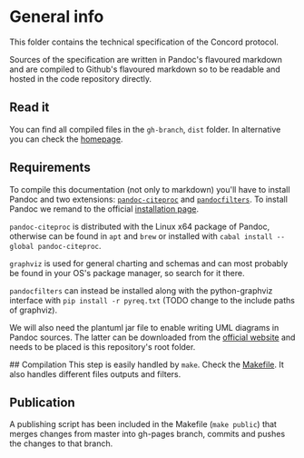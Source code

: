 # General info
This folder contains the technical specification of the Concord protocol.

Sources of the specification are written in Pandoc's flavoured markdown and are
compiled to Github's flavoured markdown so to be readable and hosted in the code
repository directly.

## Read it
You can find all compiled files in the `gh-branch`, `dist` folder.
In alternative you can check the [homepage](https://coompany.github.io/concord-specs/).

## Requirements
To compile this documentation (not only to markdown) you'll have to install Pandoc
and two extensions: [`pandoc-citeproc`](https://github.com/jgm/pandoc-citeproc)
and [`pandocfilters`](https://github.com/jgm/pandocfilters). To install Pandoc
we remand to the official [installation page](http://pandoc.org/installing.html).

`pandoc-citeproc` is distributed with the Linux x64 package of Pandoc, otherwise
can be found in `apt` and `brew` or installed with `cabal install --global pandoc-citeproc`.

`graphviz` is used for general charting and schemas and can most probably be
found in your OS's package manager, so search for it there.

`pandocfilters` can instead be installed along with the python-graphviz interface
with `pip install -r pyreq.txt` (TODO change to the include paths of graphviz).

We will also need the plantuml jar file to enable writing UML diagrams in Pandoc
sources. The latter can be downloaded from the [official website](http://plantuml.com/download.html)
and needs to be placed is this repository's root folder.

## Compilation
This step is easily handled by `make`. Check the [Makefile](Makefile).
It also handles different files outputs and filters.

## Publication
A publishing script has been included in the Makefile (`make public`) that merges
changes from master into gh-pages branch, commits and pushes the changes to that
branch.
